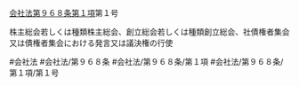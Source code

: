[会社法第９６８条第１項](会社法＿＿＿＿第９６８条第１項)第１号

株主総会若しくは種類株主総会、創立総会若しくは種類創立総会、社債権者集会又は債権者集会における発言又は議決権の行使


#会社法
#会社法/第９６８条
#会社法/第９６８条/第１項
#会社法/第９６８条/第１項/第１号
